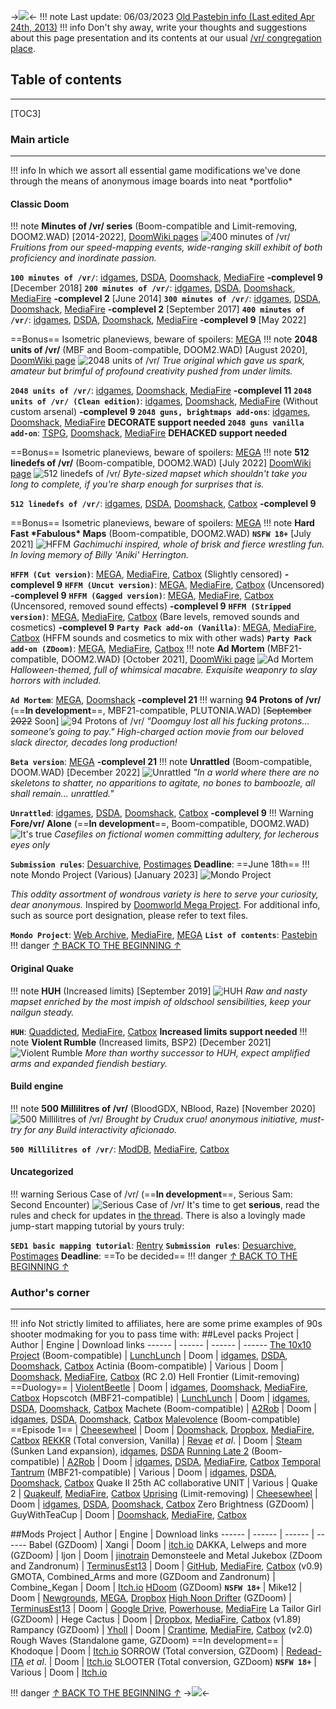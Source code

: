 ->![](https://i.postimg.cc/bNTnSntv/vr-main-depot.png)<-
!!! note Last update: 06/03/2023 [Old Pastebin info (Last edited Apr 24th, 2013)](https://pastebin.com/5sKRiJzS)
!!! info
    Don't shy away, write your thoughts and suggestions about this page presentation and its contents at our usual [/vr/ congregation place](https://boards.4channel.org/vr/catalog#s=DOOM%20THREAD).
## Table of contents
***
[TOC3]
### Main article
***
!!! info
    In which we assort all essential game modifications we've done through the means of anonymous image boards into neat \*portfolio\*
#### Classic Doom
!!! note
    **Minutes of /vr/ series** (Boom-compatible and Limit-removing, DOOM2.WAD) [2014-2022], [DoomWiki pages](https://doomwiki.org/wiki/Template:Vr_projects)
![400 minutes of /vr/](https://i.postimg.cc/BbLF98w7/400-mins-of-vr.png)
*Fruitions from our speed-mapping events, wide-ranging skill exhibit of both proficiency and inordinate passion.*

**`100 minutes of /vr/`**: [idgames](https://www.doomworld.com/idgames/levels/doom2/Ports/0-9/100minvr), [DSDA](https://dsdarchive.com/wads/100minvr), [Doomshack](https://Doomshack.org/uploads/100minvr.zip), [MediaFire](https://www.mediafire.com/folder/rwyeezbv3qi3m) **-complevel 9** [December 2018]
**`200 minutes of /vr/`**: [idgames](https://www.doomworld.com/idgames/levels/doom2/megawads/200minvr), [DSDA](https://dsdarchive.com/wads/200minvr), [Doomshack](https://Doomshack.org/uploads/200minvr.zip), [MediaFire](https://www.mediafire.com/folder/rwyeezbv3qi3m) **-complevel 2** [June 2014]
**`300 minutes of /vr/`**: [idgames](https://www.doomworld.com/idgames/levels/doom2/megawads/300minvr), [DSDA](https://dsdarchive.com/wads/300minvr), [Doomshack](https://Doomshack.org/uploads/300minvr.zip), [MediaFire](https://www.mediafire.com/folder/rwyeezbv3qi3m) **-complevel 2** [September 2017]
**`400 minutes of /vr/`**: [idgames](https://www.doomworld.com/idgames/levels/doom2/Ports/megawads/400minvr), [DSDA](https://dsdarchive.com/wads/400minvr), [Doomshack](https://Doomshack.org/uploads/400minvr.zip), [MediaFire](https://www.mediafire.com/folder/rwyeezbv3qi3m) **-complevel 9** [May 2022] 

==Bonus== Isometric planeviews, beware of spoilers: [MEGA](https://mega.nz/folder/ExVgAaiB#ukFzsaQAfoQ0nWzpJUHvbw)
!!! note
    **2048 units of /vr/** (MBF and Boom-compatible, DOOM2.WAD) [August 2020], [DoomWiki page](https://doomwiki.org/wiki/2048_Units_of_/vr/) 
![2048 units of /vr/](https://i.postimg.cc/8PL4n5fP/2048-units-of-vr.png) 
*True original which gave us spark, amateur but brimful of profound creativity pushed from under limits.*

**`2048 units of /vr/`**: [idgames](https://www.doomworld.com/idgames/levels/doom2/Ports/megawads/2048vr_v1.6g), [Doomshack](https://Doomshack.org/uploads/2048vr_v1.6g.zip), [MediaFire](https://www.mediafire.com/folder/er08f62xtlmld) **-complevel 11**
**`2048 units of /vr/ (Clean edition)`**: [idgames](https://www.doomworld.com/idgames/levels/doom2/Ports/megawads/2048vr_v1.6), [Doomshack](https://Doomshack.org/uploads/2048vr_v1.6.zip), [MediaFire](https://www.mediafire.com/folder/er08f62xtlmld) (Without custom arsenal) **-complevel 9**
**`2048 guns, brightmaps add-ons`**: [idgames](https://www.doomworld.com/idgames/combos/2048guns), [Doomshack](https://Doomshack.org/uploads/2048guns.zip), [MediaFire](https://www.mediafire.com/folder/er08f62xtlmld) **DECORATE support needed**
**`2048 guns vanilla add-on`**: [TSPG](https://static.allfearthesentinel.com/wads/2048guns_dehacked_edition_v4.wad), [Doomshack](https://doomshack.org/uploads/2048guns_dehacked_edition_v4.wad), [MediaFire](https://www.mediafire.com/folder/er08f62xtlmld) **DEHACKED support needed**

==Bonus== Isometric planeviews, beware of spoilers: [MEGA](https://mega.nz/folder/Z09DyDBB#ldU2P1HrZYv8fwuBcaXlZQ)
!!! note
    **512 linedefs of /vr/** (Boom-compatible, DOOM2.WAD) [July 2022] [DoomWiki page](https://doomwiki.org/wiki/512_Linedefs_of_/vr/)
![512 linedefs of /vr/](https://i.postimg.cc/gJfygFYZ/512-linedefs-of-vr.png)
*Byte-sized mapset which shouldn't take you long to complete, if you're sharp enough for surprises that is.*

**`512 linedefs of /vr/`**: [idgames](https://www.doomworld.com/idgames/levels/doom2/Ports/megawads/512linesvr), [DSDA](https://dsdarchive.com/wads/512linesvr), [Doomshack](https://Doomshack.org/uploads/512linesvr.zip), [Catbox](https://files.catbox.moe/833nxi.zip) **-complevel 9**

==Bonus== Isometric planeviews, beware of spoilers: [MEGA](https://mega.nz/folder/pwdXHLLS#uV45iSn9P2SyhLy0u_1Cqw)
!!! note
    **Hard Fast \*Fabulous\* Maps** (Boom-compatible, DOOM2.WAD) **`NSFW 18+`** [July 2021]
![HFFM](https://i.postimg.cc/sgVY6JRw/hffm.png)
*Gachimuchi inspired, whole of brisk and fierce wrestling fun. In loving memory of Billy 'Aniki' Herrington.*

**`HFFM (Cut version)`**: [MEGA](https://mega.nz/folder/QHI3SACC#j7tH7hh9d1fhgA99_OkgSQ), [MediaFire](https://www.mediafire.com/folder/i7j0ayyaj0d9w), [Catbox](https://files.catbox.moe/vfuup0.zip) (Slightly censored) **-complevel 9**
**`HFFM (Uncut version)`**: [MEGA](https://mega.nz/folder/QHI3SACC#j7tH7hh9d1fhgA99_OkgSQ), [MediaFire](https://www.mediafire.com/folder/i7j0ayyaj0d9w), [Catbox](https://files.catbox.moe/5pofdt.zip) (Uncensored) **-complevel 9**
**`HFFM (Gagged version)`**: [MEGA](https://mega.nz/folder/QHI3SACC#j7tH7hh9d1fhgA99_OkgSQ), [MediaFire](https://www.mediafire.com/folder/i7j0ayyaj0d9w), [Catbox](https://files.catbox.moe/1lwyti.zip) (Uncensored, removed sound effects) **-complevel 9**
**`HFFM (Stripped version)`**: [MEGA](https://mega.nz/folder/QHI3SACC#j7tH7hh9d1fhgA99_OkgSQ), [MediaFire](https://www.mediafire.com/folder/i7j0ayyaj0d9w), [Catbox](https://files.catbox.moe/zou58n.zip) (Bare levels, removed sounds and cosmetics) **-complevel 9**
**`Party Pack add-on (Vanilla)`**: [MEGA](https://mega.nz/folder/QHI3SACC#j7tH7hh9d1fhgA99_OkgSQ), [MediaFire](https://www.mediafire.com/folder/i7j0ayyaj0d9w), [Catbox](https://files.catbox.moe/xdzwuv.zip) (HFFM sounds and cosmetics to mix with other wads)
**`Party Pack add-on (ZDoom)`**: [MEGA](https://mega.nz/folder/QHI3SACC#j7tH7hh9d1fhgA99_OkgSQ), [MediaFire](https://www.mediafire.com/folder/i7j0ayyaj0d9w), [Catbox](https://files.catbox.moe/tp3xpe.zip)
!!! note
    **Ad Mortem** (MBF21-compatible, DOOM2.WAD) [October 2021], [DoomWiki page](https://doomwiki.org/wiki/AD_MORTEM)
![Ad Mortem](https://i.postimg.cc/XJgBttpk/ad-mortem.png)
*Halloween-themed, full of whimsical macabre. Exquisite weaponry to slay horrors with included.*

**`Ad Mortem`**: [MEGA](https://mega.nz/folder/e7Al3RyJ#5wvEjr9AupzvZzTcYDqFzg), [Doomshack](https://doomshack.org/uploads/ADMORTEM_v5.1.zip) **-complevel 21**
!!! warning
    **94 Protons of /vr/** (==**In development**==, MBF21-compatible, PLUTONIA.WAD) [~~September 2022~~ Soon]
![94 Protons of /vr/](https://i.postimg.cc/zfRdW7K4/94-protons.png)
*"Doomguy lost all his fucking protons… someone’s going to pay."
High-charged action movie from our beloved slack director, decades long production!*

**`Beta version`**: [MEGA](https://mega.nz/folder/z9ZVEAJJ#t4IEL6VGFY7tBBMIEOKXUA) **-complevel 21**
!!! note
    **Unrattled** (Boom-compatible, DOOM.WAD) [December 2022]
![Unrattled](https://i.postimg.cc/HxG4vZwf/unrattled.png)
*"In a world where there are no skeletons to shatter, no apparitions to agitate, no bones to bamboozle, all shall remain... unrattled."*

**`Unrattled`**: [idgames](https://www.doomworld.com/idgames/levels/doom/Ports/s-u/unrattled), [DSDA](https://dsdarchive.com/wads/unrattled), [Doomshack](https://doomshack.org/uploads/unrattled.zip), [Catbox](https://files.catbox.moe/aikpaw.zip) **-complevel 9**
!!! Warning
    **Fore/vr/ Alone** (==**In development**==, Boom-compatible, DOOM2.WAD)
![It's true](https://i.postimg.cc/wMKhsFYC/Your-waifu-a-shit.gif)
*Casefiles on fictional women committing adultery, for lecherous eyes only*

**`Submission rules`**: [Desuarchive](https://desuarchive.org/vr/thread/9890843/#9896579), [Postimages](https://i.postimg.cc/fRcsmbnk/Forevr-Alone-Rules.png) **Deadline**: ==June 18th==
!!! note
    Mondo Project (Various) [January 2023]
![Mondo Project](https://i.postimg.cc/0ygN4C6t/vr-mondo-project.gif)

*This oddity assortment of wondrous variety is here to serve your curiosity, dear anonymous.*
Inspired by [Doomworld Mega Project](https://doomwiki.org/wiki/Template:Doomworld_Mega_Project). For additional info, such as source port designation, please refer to text files.

**`Mondo Project`**: [Web Archive](https://archive.org/details/vrmondoproject), [MediaFire](https://www.mediafire.com/folder/ukdujqbn1eu8c), [MEGA](https://mega.nz/folder/AvgjDTYZ#hg2H3-99GQZ420J87hijpQ)
**`List of contents`**: [Pastebin](https://pastebin.com/raw/aUNBtYyE)
!!! danger
    [*↑* BACK TO THE BEGINNING *↑*](https://rentry.org/8ca3061522e0#table-of-contents)
#### Original Quake
!!! note
    **HUH** (Increased limits) [September 2019]
![HUH](https://i.postimg.cc/6QCB8C8x/huh.jpg)
*Raw and nasty mapset enriched by the most impish of oldschool sensibilities, keep your nailgun steady.*

**`HUH`**: [Quaddicted](https://www.quaddicted.com/reviews/huh_final.html), [MediaFire](https://www.mediafire.com/file/tnq44w6uqqrd41q/huh_final.zip/file), [Catbox](https://files.catbox.moe/hdoezv.zip) **Increased limits support needed**
!!! note
    **Violent Rumble** (Increased limits, BSP2) [December 2021]
![Violent Rumble](https://i.postimg.cc/LskM9RWH/violent-rumble.jpg)
*More than worthy successor to HUH, expect amplified arms and expanded fiendish bestiary.*
#### Build engine
!!! note
    **500 Millilitres of /vr/** (BloodGDX, NBlood, Raze) [November 2020]
![500 Millilitres of /vr/](https://i.postimg.cc/8zW24NNh/500ml-team.jpg)
*Brought by Crudux cruo! anonymous initiative, must-try for any Build interactivity aficionado.*

**`500 Millilitres of /vr/`**: [ModDB](https://www.moddb.com/mods/500-milliliters-of-vr), [MediaFire](https://www.mediafire.com/file/4yvdp4zazqozvk5), [Catbox](https://files.catbox.moe/b6zy6c.zip)
#### Uncategorized
!!! warning
    Serious Case of /vr/ (==**In development**==, Serious Sam: Second Encounter)
![Serious Case of /vr/](https://i.postimg.cc/0N3w8VWL/serious-case-of-vr.png)
It's time to get **serious**, read the rules and check for updates in [the thread](https://boards.4channel.org/vr/catalog#s=DOOM%20THREAD).
There is also a lovingly made jump-start mapping tutorial by yours truly:

**`SED1 basic mapping tutorial`**: [Rentry](https://rentry.org/vy4qr)
**`Submission rules`**: [Desuarchive](https://desuarchive.org/vr/thread/9611263/#9611406), [Postimages](https://i.postimg.cc/KvFryZhh/Serious-Case-Rules.png) **Deadline**: ==To be decided==
!!! danger
    [*↑* BACK TO THE BEGINNING *↑*](https://rentry.org/8ca3061522e0#table-of-contents)
### Author's corner
***
!!! info
    Not strictly limited to affiliates, here are some prime examples of 90s shooter modmaking for you to pass time with:
##Level packs
Project | Author | Engine | Download links
------ | ------ | ------ | ------
[The 10x10 Project](https://doomwiki.org/wiki/The_10x10_Project) (Boom-compatible) | [LunchLunch](https://doomwiki.org/wiki/LunchLunch) | Doom | [idgames](https://www.doomworld.com/idgames/levels/doom2/Ports/0-9/10x10), [DSDA](https://dsdarchive.com/wads/10x10), [Doomshack](https://Doomshack.org/uploads/10x10_v1.0.zip), [Catbox](https://files.catbox.moe/foe6ga.zip)
Actinia (Boom-compatible) | Various | Doom | [Doomshack](https://doomshack.org/uploads/ACTINIA_RC2.wad), [MediaFire](https://www.mediafire.com/file/q0dwhb1r3xcxofo), [Catbox](https://files.catbox.moe/6nkgbk.wad) (RC 2.0)
Hell Frontier (Limit-removing) ==Duology== | [ViolentBeetle](https://doomwiki.org/wiki/ViolentBeetle) | Doom | [idgames](https://www.doomworld.com/idgames/levels/doom2/Ports/g-i/hfront_2), [Doomshack](https://doomshack.org/uploads/hfront_2.zip), [MediaFire](https://www.mediafire.com/file/t454j2xb6vigr4x), [Catbox](https://files.catbox.moe/4zpnwh.zip)
Hopscotch (MBF21-compatible) | [LunchLunch](https://doomwiki.org/wiki/LunchLunch) | Doom | [idgames](https://www.doomworld.com/idgames/levels/doom2/Ports/megawads/hopscotch), [DSDA](https://dsdarchive.com/wads/hopscotch), [Doomshack](https://doomshack.org/uploads/hopscotch.zip), [Catbox](https://files.catbox.moe/aqwlrl.zip)
Machete (Boom-compatible) | [A2Rob](https://doomwiki.org/wiki/A2Rob) | Doom | [idgames](https://www.doomworld.com/idgames/levels/doom2/Ports/megawads/machetefinal), [DSDA](https://dsdarchive.com/wads/machetefinal), [Doomshack](https://doomshack.org/uploads/machetefinal.zip), [Catbox](https://files.catbox.moe/5wbu62.zip)
[Malevolence](https://doomwiki.org/wiki/Malevolence) (Boom-compatible) ==Episode 1== | [Cheesewheel](https://doomwiki.org/wiki/Cheesewheel) | Doom | [Doomshack](https://doomshack.org/uploads/Maleovolence.zip), [Dropbox](https://www.dropbox.com/s/d7xhejthjr22wtu/Maleovolence.zip?dl=1), [MediaFire](https://www.mediafire.com/file/lhaz9xbugf0dd5l), [Catbox](https://files.catbox.moe/ihffcx.zip)
[REKKR](https://doomwiki.org/wiki/Rekkr) (Total conversion, Vanilla) | [Revae](https://doomwiki.org/wiki/Matthew_Little_(Revae)) *et al*. | Doom | [Steam](https://store.steampowered.com/app/1715690/REKKR_Sunken_Land/) (Sunken Land expansion), [idgames](https://www.doomworld.com/idgames/levels/doom/megawads/rekkr), [DSDA](https://dsdarchive.com/wads/rekkr)
[Running Late 2](https://doomwiki.org/wiki/Running_Late_2) (Boom-compatible) | [A2Rob](https://doomwiki.org/wiki/A2Rob) | Doom | [idgames](https://www.doomworld.com/idgames/levels/doom2/Ports/megawads/rl2), [DSDA](https://dsdarchive.com/wads/rl2), [MediaFire](https://www.mediafire.com/file/9m684dbeaukwsen), [Catbox](https://files.catbox.moe/slwo2t.zip)
[Temporal Tantrum](https://doomwiki.org/wiki/Temporal_Tantrum) (MBF21-compatible) | Various | Doom | [idgames](https://www.doomworld.com/idgames/levels/doom2/Ports/megawads/temp_tantrum), [DSDA](https://dsdarchive.com/wads/temp_tantrum), [Doomshack](https://doomshack.org/uploads/temp_tantrum.zip), [Catbox](https://files.catbox.moe/6m0ws2.zip)
Quake II 25th AC collaborative UNIT | Various | Quake 2 | [Quakeulf](https://quakeulf.suxos.org/3d/maps/Quake225ACU.zip), [MediaFire](https://www.mediafire.com/file/io2n0g2idgvhh7s), [Catbox](https://files.catbox.moe/gvf4n8.zip)
[Uprising](https://doomwiki.org/wiki/Uprising) (Limit-removing) | [Cheesewheel](https://doomwiki.org/wiki/Cheesewheel) | Doom | [idgames](https://www.doomworld.com/idgames/levels/doom2/Ports/megawads/uprising), [DSDA](https://dsdarchive.com/wads/uprising), [Doomshack](https://doomshack.org/uploads/uprising.zip), [Catbox](https://files.catbox.moe/79rydo.zip)
Zero Brightness (GZDoom) | GuyWithTeaCup | Doom | [Doomshack](https://doomshack.org/uploads/ZeroBrightNess1.0.pk3), [MediaFire](https://www.mediafire.com/file/7b62w7i2xr2bqq6), [Catbox](https://files.catbox.moe/z9wq5g.pk3)

##Mods
Project | Author | Engine | Download links
------ | ------ | ------ | ------
Babel (GZDoom) | Xangi | Doom | [itch.io](https://datanon.itch.io/babel)
DAKKA, Lelweps and more (GZDoom) | ljon | Doom | [jinotrain](https://jinotra.in/mods)
Demonsteele and Metal Jukebox (ZDoom and Zandronum) | [TerminusEst13](https://doomwiki.org/wiki/TerminusEst13) | Doom | [GitHub](http://github.com/TerminusEst13/Folded1000Times), [MediaFire](https://www.mediafire.com/file/8uflwfk5r2tavfu), [Catbox](https://files.catbox.moe/9exzh2.zip) (v0.9)
GMOTA, Combined_Arms and more (GZDoom and Zandronum) | Combine_Kegan | Doom | [Itch.io](https://combine-kegan.Itch.io/)
[HDoom](https://doomwiki.org/wiki/Hdoom) (GZDoom) **`NSFW 18+`** | Mike12 | Doom | [Newgrounds](https://hdoomguy.newgrounds.com/), [MEGA](https://mega.nz/#!HwNSDBiQ!I6YQLkK_aUhEyvhxEqjwn6V6c7r4TipXcP-aJvMTpjE), [Dropbox](https://www.dropbox.com/s/69c1u3bleqz5q5j/MGQ3D-Demo2.zip?dl=1)
[High Noon Drifter](https://doomwiki.org/wiki/High_Noon_Drifter) (GZDoom) | [TerminusEst13](https://doomwiki.org/wiki/TerminusEst13) | Doom | [Google Drive](https://drive.google.com/file/d/1eV9j7mFo1-WRvKtNCcG-9v97rEvSFSUD), [Powerhouse](http://the-powerhouse.net/HighNoonDrifter-v1.2c.pk3), [MediaFire](https://www.mediafire.com/file/pxev05ma91d0xzs)
La Tailor Girl (GZDoom) | Hege Cactus | Doom | [Dropbox](https://www.dropbox.com/s/5r6pq01vr58cfeu/LaTailorGirl_V189.pk3?dl=1), [MediaFire](https://www.mediafire.com/file/hndxrbpc6oh2ecw), [Catbox](https://files.catbox.moe/6nk5vo.pk3) (v1.89)
Rampancy (GZDoom) | [Yholl](https://doomwiki.org/wiki/Yholl) | Doom | [Crantime](https://crantime.org/content/downloads/emit/Rampancy/Rampancy_2.0.pk3), [MediaFire](https://www.mediafire.com/file/y9fkxlqwnn15ht3), [Catbox](https://files.catbox.moe/j650cq.pk3) (v2.0)
Rough Waves (Standalone game, GZDoom) ==In development== | Khodoque | Doom | [Itch.io](https://khodoque.itch.io/rough-waves)
SORROW (Total conversion, GZDoom) | [Redead-ITA](https://doomwiki.org/wiki/Redead-ITA) *et al*. | Doom | [Itch.io](https://redead-ita.Itch.io/sorrow)
SLOOTER (Total conversion, GZDoom) **`NSFW 18+`** | Various | Doom | [Itch.io](https://buxomdev.Itch.io/slooter)

!!! danger
    [*↑* BACK TO THE BEGINNING *↑*](https://rentry.org/8ca3061522e0#table-of-contents)
->[![](https://i.postimg.cc/wjVWwWPd/clvr2.png)](http://clovr.xyz/)<-